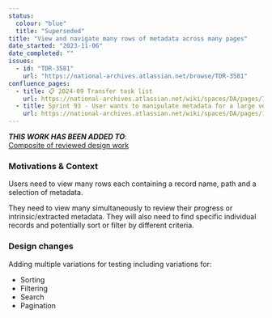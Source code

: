 ```yaml
---
status:
  colour: "blue"
  title: "Superseded"
title: "View and navigate many rows of metadata across many pages"
date_started: "2023-11-06"
date_completed: ""
issues:
  - id: "TDR-3581"
    url: "https://national-archives.atlassian.net/browse/TDR-3581"
confluence_pages:
  - title: 📋 2024-09 Transfer task list
    url: https://national-archives.atlassian.net/wiki/spaces/DA/pages/790560796/2024-09+Transfer+task+list
  - title: Sprint 93 - User wants to manipulate metadata for a large volume of files
    url: https://national-archives.atlassian.net/wiki/spaces/DA/pages/136675329
---
```


_**THIS WORK HAS BEEN ADDED TO**_:<br>
[Composite of reviewed design work](/prototype-version/7)

### Motivations & Context

Users need to view many rows each containing a record name, path and a selection of metadata. 

They need to view many simultaneously to review their progress or intrinsic/extracted metadata. They will also need to find specific individual records and potentially sort or filter by different criteria.

### Design changes

Adding multiple variations for testing including variations for:
* Sorting
* Filtering
* Search
* Pagination
